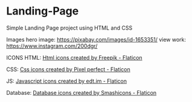 # Landing-Page

Simple Landing Page project using HTML and CSS

Images
hero image: https://pixabay.com/images/id-1653351/
view work: https://www.instagram.com/200dgr/

ICONS
HTML: <a href="https://www.flaticon.com/free-icons/html" title="html icons">Html icons created by
Freepik - Flaticon</a>

CSS: <a href="https://www.flaticon.com/free-icons/css" title="css icons">Css icons created by Pixel perfect - Flaticon</a>

JS: <a href="https://www.flaticon.com/free-icons/javascript" title="javascript icons">Javascript icons created by edt.im - Flaticon</a>

Database: <a href="https://www.flaticon.com/free-icons/database" title="database icons">Database icons created by Smashicons - Flaticon</a>
